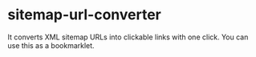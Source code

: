 # sitemap-url-converter
It converts XML sitemap URLs into clickable links with one click.
You can use this as a bookmarklet.
